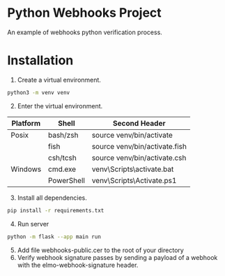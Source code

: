 # Python Webhooks Project
An example of webhooks python verification process.

# Installation
1. Create a virtual environment.
```bash
python3 -m venv venv
```
2. Enter the virtual environment.

| Platform | Shell  | Second Header |
| - | - | - |
| Posix | bash/zsh  | source venv/bin/activate |
|| fish  | source venv/bin/activate.fish | 
|| csh/tcsh | source venv/bin/activate.csh |
| Windows | cmd.exe  | venv\Scripts\activate.bat | 
|| PowerShell | venv\Scripts\Activate.ps1 |


3. Install all dependencies.
```bash
pip install -r requirements.txt
```
4. Run server
```bash
python -m flask --app main run
```

5. Add file webhooks-public.cer to the root of your directory
6. Verify webhook signature passes by sending a payload of a webhook with the elmo-webhook-signature header.